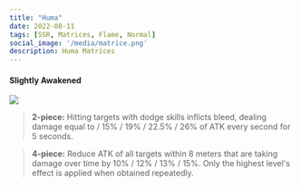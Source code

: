 ```yaml
---
title: "Huma"
date: 2022-08-11
tags: [SSR, Matrices, Flame, Normal]
social_image: '/media/matrice.png'
description: Huma Matrices
---
```

#### Slightly Awakened 

![](https://i.postimg.cc/QM6hK51Q/Huma-m.png)

> **2-piece:** Hitting targets with dodge skills inflicts bleed, dealing damage equal to / 15% / 19% / 22.5% / 26% of ATK every second for 5 seconds.

> **4-piece:** Reduce ATK of all targets within 8 meters that are taking damage over time by 10% / 12% / 13% / 15%. Only the highest level's effect is applied when obtained repeatedly.